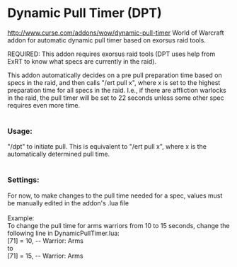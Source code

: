 # Dynamic Pull Timer (DPT)
http://www.curse.com/addons/wow/dynamic-pull-timer
World of Warcraft addon for automatic dynamic pull timer based on exorsus raid tools.

REQUIRED: This addon requires exorsus raid tools (DPT uses help from ExRT to know what specs are currently in the raid).

This addon automatically decides on a pre pull preparation time based on specs in the raid, and then calls "/ert pull x", where x is set to the highest preparation time for all specs in the raid. I.e., if there are affliction warlocks in the raid, the pull timer will be set to 22 seconds unless some other spec requires even more time. <br>
<br>
### Usage:
"/dpt" to initiate pull. This is equivalent to "/ert pull x", where x is the automatically determined pull time.<br>
<br>
### Settings:
For now, to make changes to the pull time needed for a spec, values must be manually edited in the addon's .lua file <br>
<br>Example: <br>
To change the pull time for arms warriors from 10 to 15 seconds, change the following line in DynamicPullTimer.lua: <br>
            [71] = 10,    -- Warrior: Arms <br>
to <br>
            [71] = 15,    -- Warrior: Arms <br>


<br>
